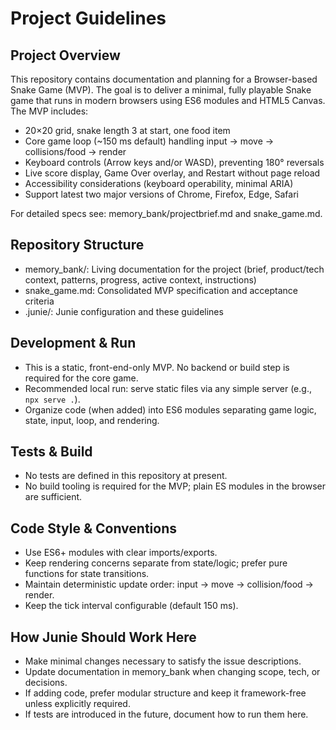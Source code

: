 # Project Guidelines

## Project Overview
This repository contains documentation and planning for a Browser-based Snake Game (MVP). The goal is to deliver a minimal, fully playable Snake game that runs in modern browsers using ES6 modules and HTML5 Canvas. The MVP includes:
- 20×20 grid, snake length 3 at start, one food item
- Core game loop (~150 ms default) handling input → move → collisions/food → render
- Keyboard controls (Arrow keys and/or WASD), preventing 180° reversals
- Live score display, Game Over overlay, and Restart without page reload
- Accessibility considerations (keyboard operability, minimal ARIA)
- Support latest two major versions of Chrome, Firefox, Edge, Safari

For detailed specs see: memory_bank/projectbrief.md and snake_game.md.

## Repository Structure
- memory_bank/: Living documentation for the project (brief, product/tech context, patterns, progress, active context, instructions)
- snake_game.md: Consolidated MVP specification and acceptance criteria
- .junie/: Junie configuration and these guidelines

## Development & Run
- This is a static, front-end-only MVP. No backend or build step is required for the core game.
- Recommended local run: serve static files via any simple server (e.g., `npx serve .`).
- Organize code (when added) into ES6 modules separating game logic, state, input, loop, and rendering.

## Tests & Build
- No tests are defined in this repository at present.
- No build tooling is required for the MVP; plain ES modules in the browser are sufficient.

## Code Style & Conventions
- Use ES6+ modules with clear imports/exports.
- Keep rendering concerns separate from state/logic; prefer pure functions for state transitions.
- Maintain deterministic update order: input → move → collision/food → render.
- Keep the tick interval configurable (default 150 ms).

## How Junie Should Work Here
- Make minimal changes necessary to satisfy the issue descriptions.
- Update documentation in memory_bank when changing scope, tech, or decisions.
- If adding code, prefer modular structure and keep it framework-free unless explicitly required.
- If tests are introduced in the future, document how to run them here.
